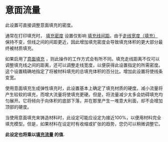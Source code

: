 意面流量
====
此设置可直接调整意面填充的密度。

通常在打印填充时， [填充密度](../infill/infill_sparse_density.md) 设置仅影响 [填充线间距](../infill/infill_line_distance.md)。由于[走线宽度（填充）](../resolution/infill_line_width.md) 保持不变，但线之间的间距更近，因此增加填充密度会导致填充体积的更大部分最终被材质填充。

如果启用了[意面填充](spaghetti_infill_enabled.md) ，则此操作的工作方式会有所不同。填充走线距离不仅可以调整填充线之间的距离，还可以调整走线宽度，以便获得此设置指定的所需密度。这个设置精确地指定了将被材料填充的总填充体积的百分比。增加此设置将使线条变宽。

使用意面填充生成弹性填充时，此设置基本上确定了填充材质的硬度。减小流量将产生较软的填充，而增大流量将使填充更硬。但是，将流量减少太多会妨碍填充均匀展开。它将倾向于向体积的底部下落，并在那里产生一堆意大利面，却不会增加顶部的硬度。

当使用意面填充来铸造材料时，此设定可能应设定为接近100%，以便用材料完全填充模型。但是，如果材料在设定时有收缩或扩张的趋势，您仍可以稍微调整它。

**此设定也将乘以[填充流量](../material/infill_material_flow.md) 的值.**
